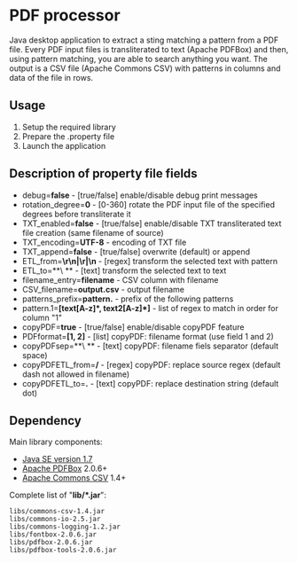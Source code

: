 # PDF processor

Java desktop application to extract a sting matching a pattern from a 
PDF file.
Every PDF input files is transliterated to text (Apache PDFBox) and 
then, using pattern matching, you are able to search anything you want.
The output is a CSV file (Apache Commons CSV) with patterns in columns 
and data of the file in rows.

## Usage

1. Setup the required library
1. Prepare the .property file
1. Launch the application

## Description of property file fields 

* debug=**false** - [true/false] enable/disable debug print messages
* rotation_degree=**0** - [0-360] rotate the PDF input file of the specified degrees before transliterate it
* TXT_enabled=**false** - [true/false] enable/disable TXT transliterated text file creation (same filename of source)
* TXT_encoding=**UTF-8** - encoding of TXT file
* TXT_append=**false** - [true/false] overwrite (default) or append
* ETL_from=**\\r\\n|\\r|\\n** - [regex] transform the selected text with pattern
* ETL_to=**\ ** - [text] transform the selected text to text
* filename_entry=**filename** - CSV column with filename
* CSV_filename=**output.csv** - output filename
* patterns_prefix=**pattern.** - prefix of the following patterns
* pattern.1=**[text\[A-z]\*, text2\[A-z]\*]** - list of regex to match in order for column "1"
* copyPDF=**true** - [true/false] enable/disable copyPDF feature
* PDFformat=**[1, 2]** - [list] copyPDF: filename format (use field 1 and 2)
* copyPDFsep=**\ ** - [text] copyPDF: filename fiels separator (default space)
* copyPDFETL_from=**/** - [regex] copyPDF: replace source regex (default dash not allowed in filename)
* copyPDFETL_to=**.** - [text] copyPDF: replace destination string (default dot)

## Dependency

Main library components:

* [Java SE version 1.7](http://www.oracle.com/technetwork/java/javase/)
* [Apache PDFBox](https://pdfbox.apache.org/) 2.0.6+
* [Apache Commons CSV](https://commons.apache.org/proper/commons-csv/) 
1.4+

Complete list of "**lib/*.jar**":

    libs/commons-csv-1.4.jar
    libs/commons-io-2.5.jar
    libs/commons-logging-1.2.jar
    libs/fontbox-2.0.6.jar
    libs/pdfbox-2.0.6.jar
    libs/pdfbox-tools-2.0.6.jar


